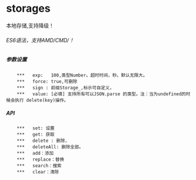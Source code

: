# storages
本地存储,支持降级！

###### ES6语法，支持AMD/CMD/！

##### 参数设置
        ***   exp:   100,类型Number。超时时间，秒。默认无限大。
        ***   force: true,可删除
        ***   sign : 前缀Storage_,标示可自定义，
        ***   value: [必填] 支持所有可以JSON.parse 的类型。注：当为undefined的时候会执行 delete(key)操作。
 
 ##### API
        ***   set: 设置
        ***   get: 获取
        ***   delete : 删除，
        ***   deleteAll: 删除全部。
        ***   add：添加
        ***   replace：替换
        ***   search：搜索
        ***   clear：清除

